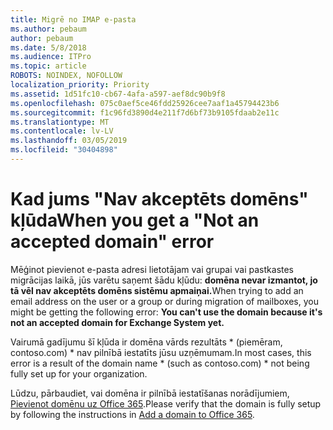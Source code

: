 ```yaml
---
title: Migrē no IMAP e-pasta
ms.author: pebaum
author: pebaum
ms.date: 5/8/2018
ms.audience: ITPro
ms.topic: article
ROBOTS: NOINDEX, NOFOLLOW
localization_priority: Priority
ms.assetid: 1d51fc10-cb67-4afa-a597-aef8dc90b9f8
ms.openlocfilehash: 075c0aef5ce46fdd25926cee7aaf1a45794423b6
ms.sourcegitcommit: f1c96fd3890d4e211f7d6bf73b9105fdaab2e11c
ms.translationtype: MT
ms.contentlocale: lv-LV
ms.lasthandoff: 03/05/2019
ms.locfileid: "30404898"
---
```

# <a name="when-you-get-a-not-an-accepted-domain-error"></a><span data-ttu-id="bc8f2-102">Kad jums "Nav akceptēts domēns" kļūda</span><span class="sxs-lookup"><span data-stu-id="bc8f2-102">When you get a "Not an accepted domain" error</span></span>

<span data-ttu-id="bc8f2-103">Mēģinot pievienot e-pasta adresi lietotājam vai grupai vai pastkastes migrācijas laikā, jūs varētu saņemt šādu kļūdu: **domēna nevar izmantot, jo tā vēl nav akceptēts domēns sistēmu apmaiņai.**</span><span class="sxs-lookup"><span data-stu-id="bc8f2-103">When trying to add an email address on the user or a group or during migration of mailboxes, you might be getting the following error: **You can't use the domain because it's not an accepted domain for Exchange System yet.**</span></span>
  
<span data-ttu-id="bc8f2-104">Vairumā gadījumu šī kļūda ir domēna vārds rezultāts \* (piemēram, contoso.com) \* nav pilnībā iestatīts jūsu uzņēmumam.</span><span class="sxs-lookup"><span data-stu-id="bc8f2-104">In most cases, this error is a result of the domain name \* (such as contoso.com) \*  not being fully set up for your organization.</span></span> 
  
<span data-ttu-id="bc8f2-105">Lūdzu, pārbaudiet, vai domēna ir pilnībā iestatīšanas norādījumiem, [Pievienot domēnu uz Office 365](https://support.office.com/article/6383f56d-3d09-4dcb-9b41-b5f5a5efd611).</span><span class="sxs-lookup"><span data-stu-id="bc8f2-105">Please verify that the domain is fully setup by following the instructions in [Add a domain to Office 365](https://support.office.com/article/6383f56d-3d09-4dcb-9b41-b5f5a5efd611).</span></span>
  

